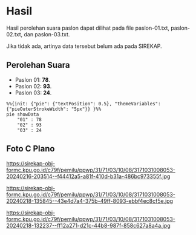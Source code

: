 # Hasil

Hasil perolehan suara paslon dapat dilihat pada file paslon-01.txt, paslon-02.txt, dan paslon-03.txt.

Jika tidak ada, artinya data tersebut belum ada pada SIREKAP.

## Perolehan Suara

 * Paslon 01: **78**.
 * Paslon 02: **93**.
 * Paslon 03: **24**.

```mermaid
%%{init: {"pie": {"textPosition": 0.5}, "themeVariables": {"pieOuterStrokeWidth": "5px"}} }%%
pie showData
    "01" : 78
    "02" : 93
    "03" : 24
```
## Foto C Plano

https://sirekap-obj-formc.kpu.go.id/c79f/pemilu/ppwp/31/71/03/10/08/3171031008053-20240216-203514--f44412a5-a81f-410d-b31a-486bc973355f.jpg

https://sirekap-obj-formc.kpu.go.id/c79f/pemilu/ppwp/31/71/03/10/08/3171031008053-20240218-135845--43e4d7a4-375b-49ff-8093-ebbf4ec8cf5e.jpg

https://sirekap-obj-formc.kpu.go.id/c79f/pemilu/ppwp/31/71/03/10/08/3171031008053-20240218-132237--ff12a271-d21c-44b8-987f-858c627a8a4a.jpg
